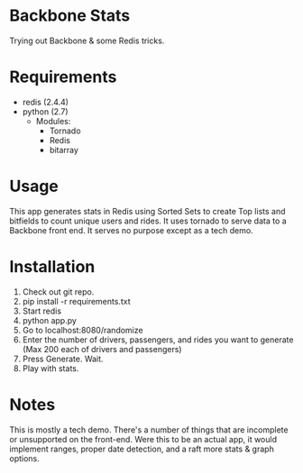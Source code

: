Backbone Stats
=============
Trying out Backbone & some Redis tricks.

Requirements
========
- redis (2.4.4)
- python (2.7)
    - Modules:
        - Tornado
        - Redis
        - bitarray

Usage
=====
This app generates stats in Redis using Sorted Sets to create Top lists and bitfields to count unique users and rides. It uses tornado to serve data to a Backbone front end. It serves no purpose except as a tech demo.

Installation
=====
1. Check out git repo.
2. pip install -r requirements.txt
3. Start redis
4. python app.py
5. Go to localhost:8080/randomize
6. Enter the number of drivers, passengers, and rides you want to generate (Max 200 each of drivers and passengers)
7. Press Generate. Wait.
8. Play with stats.

Notes
=====
This is mostly a tech demo. There's a number of things that are incomplete or unsupported on the front-end. Were this to be an actual app, it would implement ranges, proper date detection, and a raft more stats & graph options.
